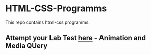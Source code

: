 # HTML-CSS-Programms
This repo contains html-css programms.

## Attempt your Lab Test [here](https://forms.office.com/r/X2G39LUCvH) - Animation and Media QUery
